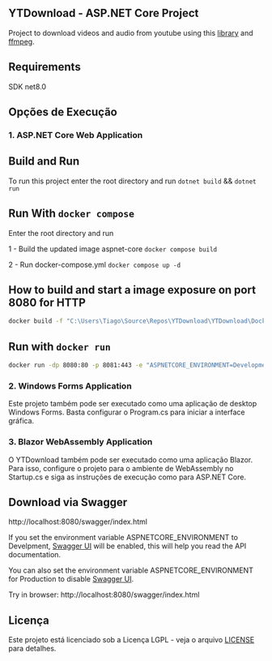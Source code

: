 ## YTDownload - ASP.NET Core Project
 Project to download videos and audio from youtube using this [library](https://github.com/Tyrrrz/YoutubeExplode) and [ffmpeg](https://www.ffmpeg.org).

## Requirements
SDK net8.0

## Opções de Execução
### 1. ASP.NET Core Web Application

## Build and Run

To run this project enter the root directory and run `dotnet build` && `dotnet run`

## Run With `docker compose`

Enter the root directory and run

1 - Build the updated image aspnet-core `docker compose build`

2 - Run docker-compose.yml `docker compose up -d`

## How to build and start a image exposure on port 8080 for HTTP
```bash
docker build -f "C:\Users\Tiago\Source\Repos\YTDownload\YTDownload\Dockerfile" -t ytdownload:dev "C:\Users\Tiago\Source\Repos\YTDownload"
```

## Run with `docker run`
```bash
docker run -dp 8080:80 -p 8081:443 -e "ASPNETCORE_ENVIRONMENT=Development" -e "ASPNETCORE_URLS=http://+:80" ytdownload:dev
```

### 2. Windows Forms Application
Este projeto também pode ser executado como uma aplicação de desktop Windows Forms. Basta configurar o Program.cs para iniciar a interface gráfica.

### 3. Blazor WebAssembly Application
O YTDownload também pode ser executado como uma aplicação Blazor. Para isso, configure o projeto para o ambiente de WebAssembly no Startup.cs e siga as instruções de execução como para ASP.NET Core.

## Download via Swagger
http://localhost:8080/swagger/index.html

If you set the environment variable ASPNETCORE_ENVIRONMENT to Develpment, [Swagger UI](https://swagger.io/tools/swagger-ui/) will be enabled, this will help you read the API documentation.

You can also set the environment variable ASPNETCORE_ENVIRONMENT for Production to disable [Swagger UI](https://swagger.io/tools/swagger-ui/).

Try in browser: http://localhost:8080/swagger/index.html

## Licença

Este projeto está licenciado sob a Licença LGPL - veja o arquivo [LICENSE](License.txt) para detalhes.

